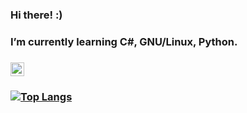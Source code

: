 ### Hi there! :) 
###  I’m currently learning C#, GNU/Linux, Python.
### [<img  align="center"  width="22px" src="https://cdn.jsdelivr.net/npm/simple-icons@v3/icons/telegram.svg" />][telegram]
### [![Top Langs](https://github-readme-stats.vercel.app/api/top-langs/?username=meltoroun)](https://github.com/anuraghazra/github-readme-stats)
[telegram]: https://t.me/flownew/

